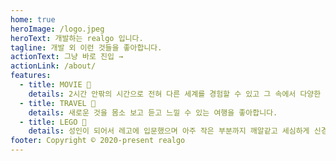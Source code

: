 ```yaml
---
home: true
heroImage: /logo.jpeg
heroText: 개발하는 realgo 입니다.
tagline: 개발 외 이런 것들을 좋아합니다.
actionText: 그냥 바로 진입 →
actionLink: /about/
features:
  - title: MOVIE 🎥
    details: 2시간 안팎의 시간으로 전혀 다른 세계를 경험할 수 있고 그 속에서 다양한 생각을 할 수 있게 해주는 영화를 좋아합니다.
  - title: TRAVEL 🧳
    details: 새로운 것을 몸소 보고 듣고 느낄 수 있는 여행을 좋아합니다.
  - title: LEGO 🧱
    details: 성인이 되어서 레고에 입문했으며 아주 작은 부분까지 깨알같고 세심하게 신경 쓴 레고의 디테일을 좋아합니다.
footer: Copyright © 2020-present realgo
---
```


